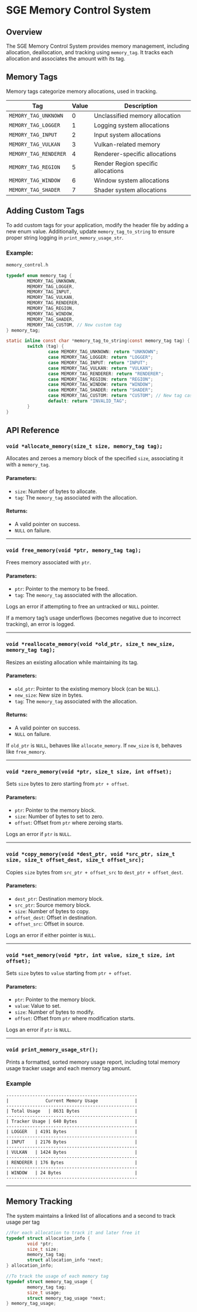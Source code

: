 # SGE Memory Control System

## Overview
The SGE Memory Control System provides memory management, including allocation, deallocation, and tracking using `memory_tag`. It tracks each allocation and associates the amount with its tag.

## Memory Tags
Memory tags categorize memory allocations, used in tracking.

| Tag                   | Value | Description                        |
|-----------------------|-------|------------------------------------|
| `MEMORY_TAG_UNKNOWN`  | 0     | Unclassified memory allocation     |
| `MEMORY_TAG_LOGGER`   | 1     | Logging system allocations         |
| `MEMORY_TAG_INPUT`    | 2     | Input system allocations           |
| `MEMORY_TAG_VULKAN`   | 3     | Vulkan-related memory              |
| `MEMORY_TAG_RENDERER` | 4     | Renderer-specific allocations      |
| `MEMORY_TAG_REGION`   | 5     | Render Region specific allocations |
| `MEMORY_TAG_WINDOW`   | 6     | Window system allocations          |
| `MEMORY_TAG_SHADER`   | 7     | Shader system allocations          |

## Adding Custom Tags
To add custom tags for your application, modify the header file by adding a new enum value. Additionally, update `memory_tag_to_string` to ensure proper string logging in `print_memory_usage_str`.

### Example:
```c
memory_control.h

typedef enum memory_tag {
        MEMORY_TAG_UNKNOWN,
        MEMORY_TAG_LOGGER,
        MEMORY_TAG_INPUT,
        MEMORY_TAG_VULKAN,
        MEMORY_TAG_RENDERER,
        MEMORY_TAG_REGION,
        MEMORY_TAG_WINDOW,
        MEMORY_TAG_SHADER,
        MEMORY_TAG_CUSTOM, // New custom tag
} memory_tag;

static inline const char *memory_tag_to_string(const memory_tag tag) {
        switch (tag) {
                case MEMORY_TAG_UNKNOWN: return "UNKNOWN";
                case MEMORY_TAG_LOGGER: return "LOGGER";
                case MEMORY_TAG_INPUT: return "INPUT";
                case MEMORY_TAG_VULKAN: return "VULKAN";
                case MEMORY_TAG_RENDERER: return "RENDERER";
                case MEMORY_TAG_REGION: return "REGION";
                case MEMORY_TAG_WINDOW: return "WINDOW";
                case MEMORY_TAG_SHADER: return "SHADER";
                case MEMORY_TAG_CUSTOM: return "CUSTOM"; // New tag case
                default: return "INVALID_TAG";
        }
}
```

## API Reference

### `void *allocate_memory(size_t size, memory_tag tag);`
Allocates and zeroes a memory block of the specified `size`, associating it with a `memory_tag`.

#### Parameters:
- `size`: Number of bytes to allocate.
- `tag`: The `memory_tag` associated with the allocation.

#### Returns:
- A valid pointer on success.
- `NULL` on failure.

---

### `void free_memory(void *ptr, memory_tag tag);`
Frees memory associated with `ptr`.

#### Parameters:
- `ptr`: Pointer to the memory to be freed.
- `tag`: The `memory_tag` associated with the allocation.

Logs an error if attempting to free an untracked or `NULL` pointer.

If a memory tag’s usage underflows (becomes negative due to incorrect tracking), an error is logged.

---

### `void *reallocate_memory(void *old_ptr, size_t new_size, memory_tag tag);`
Resizes an existing allocation while maintaining its tag.

#### Parameters:
- `old_ptr`: Pointer to the existing memory block (can be `NULL`).
- `new_size`: New size in bytes.
- `tag`: The `memory_tag` associated with the allocation.

#### Returns:
- A valid pointer on success.
- `NULL` on failure.

If `old_ptr` is `NULL`, behaves like `allocate_memory`. If `new_size` is `0`, behaves like `free_memory`.

---

### `void *zero_memory(void *ptr, size_t size, int offset);`
Sets `size` bytes to zero starting from `ptr + offset`.

#### Parameters:
- `ptr`: Pointer to the memory block.
- `size`: Number of bytes to set to zero.
- `offset`: Offset from `ptr` where zeroing starts.

Logs an error if `ptr` is `NULL`.

---

### `void *copy_memory(void *dest_ptr, void *src_ptr, size_t size, size_t offset_dest, size_t offset_src);`
Copies `size` bytes from `src_ptr + offset_src` to `dest_ptr + offset_dest`.

#### Parameters:
- `dest_ptr`: Destination memory block.
- `src_ptr`: Source memory block.
- `size`: Number of bytes to copy.
- `offset_dest`: Offset in destination.
- `offset_src`: Offset in source.

Logs an error if either pointer is `NULL`.

---

### `void *set_memory(void *ptr, int value, size_t size, int offset);`
Sets `size` bytes to `value` starting from `ptr + offset`.

#### Parameters:
- `ptr`: Pointer to the memory block.
- `value`: Value to set.
- `size`: Number of bytes to modify.
- `offset`: Offset from `ptr` where modification starts.

Logs an error if `ptr` is `NULL`.

---

### `void print_memory_usage_str();`
Prints a formatted, sorted memory usage report, including total memory usage tracker usage and each memory tag amount.

### Example

```
--------------------------------------------------
|              Current Memory Usage              |
--------------------------------------------------
| Total Usage   | 8631 Bytes                     |
--------------------------------------------------
| Tracker Usage | 640 Bytes                      |
--------------------------------------------------
| LOGGER   | 4191 Bytes                          |
--------------------------------------------------
| INPUT    | 2176 Bytes                          |
--------------------------------------------------
| VULKAN   | 1424 Bytes                          |
--------------------------------------------------
| RENDERER | 176 Bytes                           |
--------------------------------------------------
| WINDOW   | 24 Bytes                            |
--------------------------------------------------
```

---

## Memory Tracking

The system maintains a linked list of allocations and a second to track usage per tag 

```c
//For each allocation to track it and later free it
typedef struct allocation_info {
        void *ptr;
        size_t size;
        memory_tag tag;
        struct allocation_info *next;
} allocation_info;

//To track the usage of each memory tag
typedef struct memory_tag_usage {
        memory_tag tag;
        size_t usage;
        struct memory_tag_usage *next;
} memory_tag_usage;
```